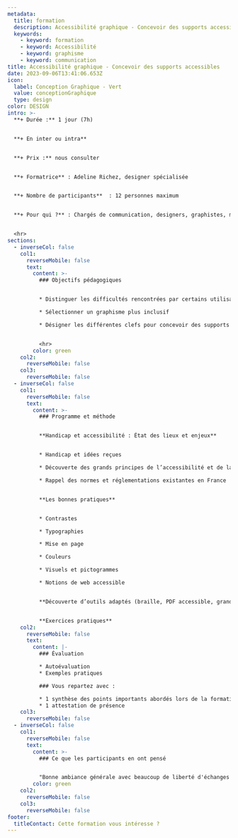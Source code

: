 ```yaml
---
metadata:
  title: formation
  description: Accessibilité graphique - Concevoir des supports accessibles
  keywords:
    - keyword: formation
    - keyword: Accessibilité
    - keyword: graphisme
    - keyword: communication
title: Accessibilité graphique - Concevoir des supports accessibles
date: 2023-09-06T13:41:06.653Z
icon:
  label: Conception Graphique - Vert
  value: conceptionGraphique
  type: design
color: DESIGN
intro: >-
  **+ Durée :** 1 jour (7h)


  **+﻿ En inter ou intra**


  **+﻿ Prix :** nous consulter


  **+ Formatrice** : Adeline Richez, designer spécialisée


  **+ Nombre de participants**  : 12 personnes maximum


  **+ Pour qui ?** : Chargés de communication, designers, graphistes, maquettistes, référent handicap, service technique, service du patrimoine, chargés de médiation culturelle.


  <﻿hr>
sections:
  - inverseCol: false
    col1:
      reverseMobile: false
      text:
        content: >-
          ### Objectifs pédagogiques


          * Distinguer les difficultés rencontrées par certains utilisateurs

          * Sélectionner un graphisme plus inclusif

          * Désigner les différentes clefs pour concevoir des supports accessibles


          <﻿hr>
        color: green
    col2:
      reverseMobile: false
    col3:
      reverseMobile: false
  - inverseCol: false
    col1:
      reverseMobile: false
      text:
        content: >-
          ### Programme et méthode


          **Handicap et accessibilité : État des lieux et enjeux**


          * Handicap et idées reçues

          * Découverte des grands principes de l’accessibilité et de la conception universelle (Design For All).

          * Rappel des normes et réglementations existantes en France


          **Les bonnes pratiques**


          * Contrastes

          * Typographies

          * Mise en page

          * Couleurs

          * Visuels et pictogrammes

          * Notions de web accessible


          **Découverte d’outils adaptés (braille, PDF accessible, grands caractères...)**


          **Exercices pratiques**
    col2:
      reverseMobile: false
      text:
        content: |-
          ### Évaluation

          * Autoévaluation
          * Exemples pratiques

          ### Vous repartez avec : 

          * 1 synthèse des points importants abordés lors de la formation
          * 1 attestation de présence
    col3:
      reverseMobile: false
  - inverseCol: false
    col1:
      reverseMobile: false
      text:
        content: >-
          ### C﻿e que les participants en ont pensé


          "﻿Bonne ambiance générale avec beaucoup de liberté d'échanges sur les différentes thématiques. Les exercices pratiques et les analyses de cas concrets intéressants pour la prise de conscience."
        color: green
    col2:
      reverseMobile: false
    col3:
      reverseMobile: false
footer:
  titleContact: Cette formation vous intéresse ?
---
```

